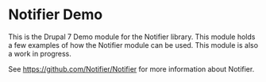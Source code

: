 # Notifier Demo

This is the Drupal 7 Demo module for the Notifier library. This module holds a few examples of how the Notifier module
can be used. This module is also a work in progress.

See https://github.com/Notifier/Notifier for more information about Notifier.